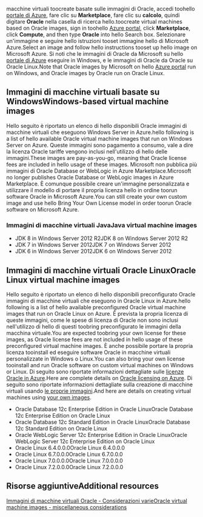 


<span data-ttu-id="262e4-101">macchine virtuali toocreate basate sulle immagini di Oracle, accedi toohello [portale di Azure](https://portal.azure.com/), fare clic su **Marketplace**, fare clic su **calcolo**, quindi digitare **Oracle**  nella casella di ricerca hello.</span><span class="sxs-lookup"><span data-stu-id="262e4-101">toocreate virtual machines based on Oracle images, sign in toohello [Azure portal](https://portal.azure.com/), click **Marketplace**, click **Compute**, and then type **Oracle** into hello Search box.</span></span> <span data-ttu-id="262e4-102">Selezionare un'immagine e seguire hello istruzioni tooset immagine hello di Microsoft Azure.</span><span class="sxs-lookup"><span data-stu-id="262e4-102">Select an image and follow hello instructions tooset up hello image on Microsoft Azure.</span></span> <span data-ttu-id="262e4-103">Si noti che le immagini di Oracle da Microsoft su hello [portale di Azure](https://portal.azure.com/) eseguire in Windows, e le immagini di Oracle da Oracle su Oracle Linux.</span><span class="sxs-lookup"><span data-stu-id="262e4-103">Note that Oracle images by Microsoft on hello [Azure portal](https://portal.azure.com/) run on Windows, and Oracle images by Oracle run on Oracle Linux.</span></span>

## <a name="windows-based-virtual-machine-images"></a><span data-ttu-id="262e4-104">Immagini di macchine virtuali basate su Windows</span><span class="sxs-lookup"><span data-stu-id="262e4-104">Windows-based virtual machine images</span></span>
<span data-ttu-id="262e4-105">Hello seguito è riportato un elenco di hello disponibili Oracle immagini di macchine virtuali che eseguono Windows Server in Azure.</span><span class="sxs-lookup"><span data-stu-id="262e4-105">hello following is a list of hello available Oracle virtual machine images that run on Windows Server on Azure.</span></span> <span data-ttu-id="262e4-106">Queste immagini sono pagamento a consumo, vale a dire la licenza Oracle tariffe vengono inclusi nell'utilizzo di hello delle immagini.</span><span class="sxs-lookup"><span data-stu-id="262e4-106">These images are pay-as-you-go, meaning that Oracle license fees are included in hello usage of these images.</span></span> <span data-ttu-id="262e4-107">Microsoft non pubblica più immagini di Oracle Database or WebLogic in Azure Marketplace.</span><span class="sxs-lookup"><span data-stu-id="262e4-107">Microsoft no longer publishes Oracle Database or WebLogic images in Azure Marketplace.</span></span>  <span data-ttu-id="262e4-108">È comunque possibile creare un'immagine personalizzata e utilizzare il modello di portare il propria licenza hello in ordine toorun software Oracle in Microsoft Azure.</span><span class="sxs-lookup"><span data-stu-id="262e4-108">You can still create your own custom image and use hello Bring Your Own License model in order toorun Oracle software on Microsoft Azure.</span></span> 

### <a name="java-virtual-machine-images"></a><span data-ttu-id="262e4-109">Immagini di macchine virtuali Java</span><span class="sxs-lookup"><span data-stu-id="262e4-109">Java virtual machine images</span></span>
* <span data-ttu-id="262e4-110">JDK 8 in Windows Server 2012 R2</span><span class="sxs-lookup"><span data-stu-id="262e4-110">JDK 8 on Windows Server 2012 R2</span></span>
* <span data-ttu-id="262e4-111">JDK 7 in Windows Server 2012</span><span class="sxs-lookup"><span data-stu-id="262e4-111">JDK 7 on Windows Server 2012</span></span>
* <span data-ttu-id="262e4-112">JDK 6 in Windows Server 2012</span><span class="sxs-lookup"><span data-stu-id="262e4-112">JDK 6 on Windows Server 2012</span></span>

## <a name="oracle-linux-virtual-machine-images"></a><span data-ttu-id="262e4-113">Immagini di macchine virtuali Oracle Linux</span><span class="sxs-lookup"><span data-stu-id="262e4-113">Oracle Linux virtual machine images</span></span>
<span data-ttu-id="262e4-114">Hello seguito è riportato un elenco di hello disponibili preconfigurato Oracle immagini di macchine virtuali che eseguono in Oracle Linux in Azure.</span><span class="sxs-lookup"><span data-stu-id="262e4-114">hello following is a list of hello available preconfigured Oracle virtual machine images that run on Oracle Linux on Azure.</span></span> <span data-ttu-id="262e4-115">È prevista la propria licenza di queste immagini, come le spese di licenza di Oracle non sono inclusi nell'utilizzo di hello di questi toobring preconfigurato le immagini della macchina virtuale.</span><span class="sxs-lookup"><span data-stu-id="262e4-115">You are expected toobring your own license for these images, as Oracle license fees are not included in hello usage of these preconfigured virtual machine images.</span></span> <span data-ttu-id="262e4-116">È anche possibile portare la propria licenza tooinstall ed eseguire software Oracle in macchine virtuali personalizzate in Windows o Linux.</span><span class="sxs-lookup"><span data-stu-id="262e4-116">You can also bring your own license tooinstall and run Oracle software on custom virtual machines on Windows or Linux.</span></span> <span data-ttu-id="262e4-117">Di seguito sono riportate informazioni dettagliate sulle [licenze Oracle in Azure](http://www.oracle.com/technetwork/topics/cloud/faq-1963009.html#support).</span><span class="sxs-lookup"><span data-stu-id="262e4-117">Here are complete details on [Oracle licensing on Azure](http://www.oracle.com/technetwork/topics/cloud/faq-1963009.html#support).</span></span> <span data-ttu-id="262e4-118">Di seguito sono riportate informazioni dettagliate sulla creazione di macchine virtuali usando [le proprie immagini](../articles/virtual-machines/windows/classic/createupload-vhd.md?toc=%2fazure%2fvirtual-machines%2fwindows%2fclassic%2ftoc.json).</span><span class="sxs-lookup"><span data-stu-id="262e4-118">And here are details on creating virtual machines using [your own images](../articles/virtual-machines/windows/classic/createupload-vhd.md?toc=%2fazure%2fvirtual-machines%2fwindows%2fclassic%2ftoc.json).</span></span>

* <span data-ttu-id="262e4-119">Oracle Database 12c Enterprise Edition in Oracle Linux</span><span class="sxs-lookup"><span data-stu-id="262e4-119">Oracle Database 12c Enterprise Edition on Oracle Linux</span></span>
* <span data-ttu-id="262e4-120">Oracle Database 12c Standard Edition in Oracle Linux</span><span class="sxs-lookup"><span data-stu-id="262e4-120">Oracle Database 12c Standard Edition on Oracle Linux</span></span>
* <span data-ttu-id="262e4-121">Oracle WebLogic Server 12c Enterprise Edition in Oracle Linux</span><span class="sxs-lookup"><span data-stu-id="262e4-121">Oracle WebLogic Server 12c Enterprise Edition on Oracle Linux</span></span>
* <span data-ttu-id="262e4-122">Oracle Linux 6.4.0.0.0</span><span class="sxs-lookup"><span data-stu-id="262e4-122">Oracle Linux 6.4.0.0.0</span></span>
* <span data-ttu-id="262e4-123">Oracle Linux 6.7.0.0.0</span><span class="sxs-lookup"><span data-stu-id="262e4-123">Oracle Linux 6.7.0.0.0</span></span>
* <span data-ttu-id="262e4-124">Oracle Linux 7.0.0.0.0</span><span class="sxs-lookup"><span data-stu-id="262e4-124">Oracle Linux 7.0.0.0.0</span></span>
* <span data-ttu-id="262e4-125">Oracle Linux 7.2.0.0.0</span><span class="sxs-lookup"><span data-stu-id="262e4-125">Oracle Linux 7.2.0.0.0</span></span>

## <a name="additional-resources"></a><span data-ttu-id="262e4-126">Risorse aggiuntive</span><span class="sxs-lookup"><span data-stu-id="262e4-126">Additional resources</span></span>
[<span data-ttu-id="262e4-127">Immagini di macchine virtuali Oracle - Considerazioni varie</span><span class="sxs-lookup"><span data-stu-id="262e4-127">Oracle virtual machine images - miscellaneous considerations</span></span>](#miscellaneous-considerations-for-oracle-virtual-machine-images-new-article)

